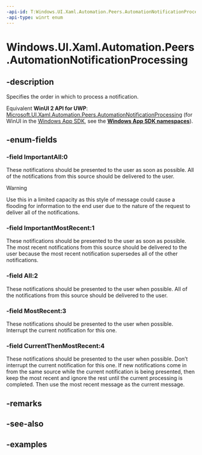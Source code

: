 ```yaml
---
-api-id: T:Windows.UI.Xaml.Automation.Peers.AutomationNotificationProcessing
-api-type: winrt enum
---
```


<!-- Enumeration syntax.
public enum AutomationNotificationProcessing : int 
-->

# Windows.UI.Xaml.Automation.Peers.AutomationNotificationProcessing

## -description
Specifies the order in which to process a notification.

Equivalent **WinUI 2 API for UWP**: [Microsoft.UI.Xaml.Automation.Peers.AutomationNotificationProcessing](/windows/winui/api/microsoft.ui.xaml.automation.peers.automationnotificationprocessing) (for WinUI in the [Windows App SDK](/windows/apps/windows-app-sdk/), see the **[Windows App SDK namespaces](/windows/windows-app-sdk/api/winrt/)**).

## -enum-fields
### -field ImportantAll:0
These notifications should be presented to the user as soon as possible. All of the notifications from this source should be delivered to the user.  
  
> [!WARNING]
> Use this in a limited capacity as this style of message could cause a flooding for information to the end user due to the nature of the request to deliver all of the notifications.

### -field ImportantMostRecent:1
These notifications should be presented to the user as soon as possible. The most recent notifications from this source should be delivered to the user because the most recent notification supersedes all of the other notifications. 

### -field All:2
These notifications should be presented to the user when possible. All of the notifications from this source should be delivered to the user.  

### -field MostRecent:3
These notifications should be presented to the user when possible. Interrupt the current notification for this one.

### -field CurrentThenMostRecent:4
These notifications should be presented to the user when possible. Don’t interrupt the current notification for this one. If new notifications come in from the same source while the current notification is being presented, then keep the most recent and ignore the rest until the current processing is completed. Then use the most recent message as the current message. 

## -remarks

## -see-also

## -examples

